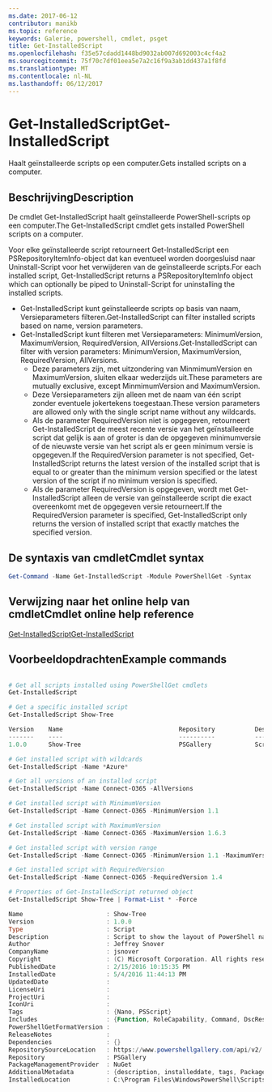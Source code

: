```yaml
---
ms.date: 2017-06-12
contributor: manikb
ms.topic: reference
keywords: Galerie, powershell, cmdlet, psget
title: Get-InstalledScript
ms.openlocfilehash: f35e57cdadd1448bd9032ab007d692003c4cf4a2
ms.sourcegitcommit: 75f70c7df01eea5e7a2c16f9a3ab1dd437a1f8fd
ms.translationtype: MT
ms.contentlocale: nl-NL
ms.lasthandoff: 06/12/2017
---
```

# <a name="get-installedscript"></a><span data-ttu-id="e31f4-103">Get-InstalledScript</span><span class="sxs-lookup"><span data-stu-id="e31f4-103">Get-InstalledScript</span></span>

<span data-ttu-id="e31f4-104">Haalt geïnstalleerde scripts op een computer.</span><span class="sxs-lookup"><span data-stu-id="e31f4-104">Gets installed scripts on a computer.</span></span>

## <a name="description"></a><span data-ttu-id="e31f4-105">Beschrijving</span><span class="sxs-lookup"><span data-stu-id="e31f4-105">Description</span></span>

<span data-ttu-id="e31f4-106">De cmdlet Get-InstalledScript haalt geïnstalleerde PowerShell-scripts op een computer.</span><span class="sxs-lookup"><span data-stu-id="e31f4-106">The Get-InstalledScript cmdlet gets installed PowerShell scripts on a computer.</span></span>

<span data-ttu-id="e31f4-107">Voor elke geïnstalleerde script retourneert Get-InstalledScript een PSRepositoryItemInfo-object dat kan eventueel worden doorgesluisd naar Uninstall-Script voor het verwijderen van de geïnstalleerde scripts.</span><span class="sxs-lookup"><span data-stu-id="e31f4-107">For each installed script, Get-InstalledScript returns a PSRepositoryItemInfo object which can optionally be piped to Uninstall-Script for uninstalling the installed scripts.</span></span>

- <span data-ttu-id="e31f4-108">Get-InstalledScript kunt geïnstalleerde scripts op basis van naam, Versieparameters filteren.</span><span class="sxs-lookup"><span data-stu-id="e31f4-108">Get-InstalledScript can filter installed scripts based on name, version parameters.</span></span>
- <span data-ttu-id="e31f4-109">Get-InstalledScript kunt filteren met Versieparameters: MinimumVersion, MaximumVersion, RequiredVersion, AllVersions.</span><span class="sxs-lookup"><span data-stu-id="e31f4-109">Get-InstalledScript can filter with version parameters: MinimumVersion, MaximumVersion, RequiredVersion, AllVersions.</span></span>
  - <span data-ttu-id="e31f4-110">Deze parameters zijn, met uitzondering van MinmimumVersion en MaximumVersion, sluiten elkaar wederzijds uit.</span><span class="sxs-lookup"><span data-stu-id="e31f4-110">These parameters are mutually exclusive, except MinmimumVersion and MaximumVersion.</span></span>
  - <span data-ttu-id="e31f4-111">Deze Versieparameters zijn alleen met de naam van één script zonder eventuele jokertekens toegestaan.</span><span class="sxs-lookup"><span data-stu-id="e31f4-111">These version parameters are allowed only with the single script name without any wildcards.</span></span>
  - <span data-ttu-id="e31f4-112">Als de parameter RequiredVersion niet is opgegeven, retourneert Get-InstalledScript de meest recente versie van het geïnstalleerde script dat gelijk is aan of groter is dan de opgegeven minimumversie of de nieuwste versie van het script als er geen minimum versie is opgegeven.</span><span class="sxs-lookup"><span data-stu-id="e31f4-112">If the RequiredVersion parameter is not specified, Get-InstalledScript returns the latest version of the installed script that is equal to or greater than the minimum version specified or the latest version of the script if no minimum version is specified.</span></span> 
  - <span data-ttu-id="e31f4-113">Als de parameter RequiredVersion is opgegeven, wordt met Get-InstalledScript alleen de versie van geïnstalleerde script die exact overeenkomt met de opgegeven versie retourneert.</span><span class="sxs-lookup"><span data-stu-id="e31f4-113">If the RequiredVersion parameter is specified, Get-InstalledScript only returns the version of installed script that exactly matches the specified version.</span></span>

## <a name="cmdlet-syntax"></a><span data-ttu-id="e31f4-114">De syntaxis van cmdlet</span><span class="sxs-lookup"><span data-stu-id="e31f4-114">Cmdlet syntax</span></span>

```powershell
Get-Command -Name Get-InstalledScript -Module PowerShellGet -Syntax
```

## <a name="cmdlet-online-help-reference"></a><span data-ttu-id="e31f4-115">Verwijzing naar het online help van cmdlet</span><span class="sxs-lookup"><span data-stu-id="e31f4-115">Cmdlet online help reference</span></span>

[<span data-ttu-id="e31f4-116">Get-InstalledScript</span><span class="sxs-lookup"><span data-stu-id="e31f4-116">Get-InstalledScript</span></span>](http://go.microsoft.com/fwlink/?LinkId=619790)

## <a name="example-commands"></a><span data-ttu-id="e31f4-117">Voorbeeldopdrachten</span><span class="sxs-lookup"><span data-stu-id="e31f4-117">Example commands</span></span>

```powershell

# Get all scripts installed using PowerShellGet cmdlets
Get-InstalledScript

# Get a specific installed script
Get-InstalledScript Show-Tree

Version    Name                                Repository           Description
-------    ----                                ----------           -----------
1.0.0      Show-Tree                           PSGallery            Script to show the layout of PowerShell namespaces (Tr...

# Get installed script with wildcards
Get-InstalledScript -Name *Azure*

# Get all versions of an installed script
Get-InstalledScript -Name Connect-O365 -AllVersions

# Get installed script with MinimumVersion
Get-InstalledScript -Name Connect-O365 -MinimumVersion 1.1

# Get installed script with MaximumVersion
Get-InstalledScript -Name Connect-O365 -MaximumVersion 1.6.3

# Get installed script with version range
Get-InstalledScript -Name Connect-O365 -MinimumVersion 1.1 -MaximumVersion 1.6.3

# Get installed script with RequiredVersion
Get-InstalledScript -Name Connect-O365 -RequiredVersion 1.4

# Properties of Get-InstalledScript returned object
Get-InstalledScript Show-Tree | Format-List * -Force

Name                       : Show-Tree
Version                    : 1.0.0
Type                       : Script
Description                : Script to show the layout of PowerShell namespaces (Trees) using ASCII
Author                     : Jeffrey Snover
CompanyName                : jsnover
Copyright                  : (C) Microsoft Corporation. All rights reserved.
PublishedDate              : 2/15/2016 10:15:35 PM
InstalledDate              : 5/4/2016 11:44:13 PM
UpdatedDate                :
LicenseUri                 :
ProjectUri                 :
IconUri                    :
Tags                       : {Nano, PSScript}
Includes                   : {Function, RoleCapability, Command, DscResource...}
PowerShellGetFormatVersion :
ReleaseNotes               :
Dependencies               : {}
RepositorySourceLocation   : https://www.powershellgallery.com/api/v2/
Repository                 : PSGallery
PackageManagementProvider  : NuGet
AdditionalMetadata         : {description, installeddate, tags, PackageManagementProvider...}
InstalledLocation          : C:\Program Files\WindowsPowerShell\Scripts


```

